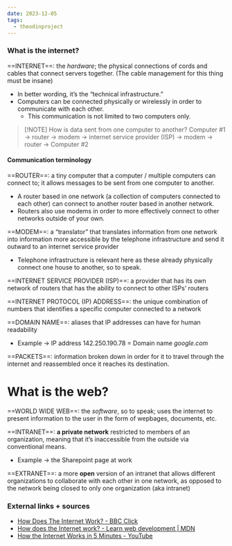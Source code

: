 ```yaml
---
date: 2023-12-05
tags:
  - theodinproject
---
```

### What is the internet?
==INTERNET==: the *hardware*; the physical connections of cords and cables that connect servers together. (The cable management for this thing must be insane)
- In better wording, it’s the “technical infrastructure.”
- Computers can be connected physically or wirelessly in order to communicate with each other.
	- This communication is not limited to two computers only.

> [!NOTE] How is data sent from one computer to another?
> Computer #1 → router → modem → internet service provider (ISP) → modem → router → Computer #2

#### Communication terminology

==ROUTER==: a tiny computer that a computer / multiple computers can connect to; it allows messages to be sent from one computer to another.
- A router based in one network (a collection of computers connected to each other) can connect to another router based in another network.
- Routers also use modems in order to more effectively connect to other networks outside of your own.

==MODEM==: a “translator” that translates information from one network into information more accessible by the telephone infrastructure and send it outward to an internet service provider
- Telephone infrastructure is relevant here as these already physically connect one house to another, so to speak.

==INTERNET SERVICE PROVIDER (ISP)==: a provider that has its own network of routers that has the ability to connect to other ISPs’ routers

==INTERNET PROTOCOL (IP) ADDRESS==: the unique combination of numbers that identifies a specific computer connected to a network

==DOMAIN NAME==: aliases that IP addresses can have for human readability
- Example → IP address 142.250.190.78 = Domain name *google.com*

==PACKETS==: information broken down in order for it to travel through the internet and reassembled once it reaches its destination.
# What is the web?
==WORLD WIDE WEB==: the *software*, so to speak; uses the internet to present information to the user in the form of wepbages, documents, etc.

==INTRANET==: **a private network** restricted to members of an organization, meaning that it’s inaccessible from the outside via conventional means.
- Example → the Sharepoint page at work

==EXTRANET==: a more **open** version of an intranet that allows different organizations to collaborate with each other in one network, as opposed to the network being closed to only one organization (aka intranet)

### External links + sources
- [How Does The Internet Work? - BBC Click](https://www.youtube.com/watch?v=eHp1l73ztB8)
- [How does the Internet work? - Learn web development | MDN](https://developer.mozilla.org/en-US/docs/Learn/Common_questions/Web_mechanics/How_does_the_Internet_work)
- [How the Internet Works in 5 Minutes - YouTube](https://www.youtube.com/watch?v=7_LPdttKXPc&t=46s)